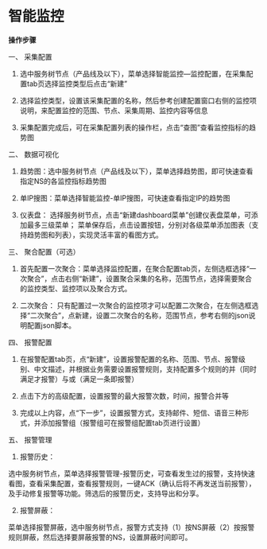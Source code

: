 # 智能监控

**操作步骤**

一、	采集配置

1)	选中服务树节点（产品线及以下），菜单选择智能监控—监控配置，在采集配置tab页选择监控类型后点击“新建”

2)	选择监控类型，设置该采集配置的名称，然后参考创建配置窗口右侧的监控项说明，来配置监控的范围、节点、采集周期、监控内容等信息

3)	采集配置完成后，可在采集配置列表的操作栏，点击“查图”查看监控指标的趋势图

二、	数据可视化

1)	趋势图：选中服务树节点（产品线及以下），菜单选择趋势图，即可快速查看指定NS的各监控指标趋势图

2)	单IP搜图：菜单选择智能监控-单IP搜图，可快速查看指定IP的趋势图

3)	仪表盘：
选择服务树节点，点击“新建dashboard菜单”创建仪表盘菜单，可添加最多三级菜单；
菜单保存后，点击设置按钮，分别对各级菜单添加图表（支持趋势图和列表），实现灵活丰富的看图方式。

三、	聚合配置（可选）

1)	首先配置一次聚合：菜单选择监控配置，在聚合配置tab页，左侧选框选择“一次聚合”，点击右侧“新建”，设置聚合采集的名称，范围节点，选择需要聚合的监控类型、监控项以及聚合方式。

2)	二次聚合：
只有配置过一次聚合的监控项才可以配置二次聚合，在左侧选框选择“二次聚合”，点新建，设置二次聚合的名称，范围节点，参考右侧的json说明配置json脚本。

四、	报警配置

1)	在报警配置tab页，点“新建”，设置报警配置的名称、范围、节点、报警级别、中文描述，并根据业务需要设置报警规则，支持配置多个规则的并（同时满足才报警）与或（满足一条即报警）

2)	点击下方的高级配置，设置报警的最大报警次数，时间，报警合并等

3)	完成以上内容，点“下一步”，设置报警方式，支持邮件、短信、语音三种形式，并添加报警组（报警组可在报警组配置tab页进行设置）

五、	报警管理

1)	报警历史：

选中服务树节点，菜单选择报警管理-报警历史，可查看发生过的报警，支持快速看图，查看采集配置，查看报警规则，一键ACK（确认后将不再发送当前报警），及手动修复报警等功能。筛选后的报警历史，支持导出和分享。

2)	报警屏蔽：

菜单选择报警屏蔽，选中服务树节点，报警方式支持（1）按NS屏蔽（2）按报警规则屏蔽，然后选择要屏蔽报警的NS，设置屏蔽时间即可。
